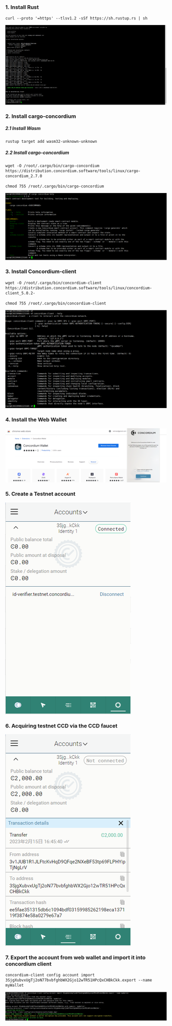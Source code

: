 ### 1. Install Rust

```
curl --proto '=https' --tlsv1.2 -sSf https://sh.rustup.rs | sh
```
![](./images/1.png)


### 2. Install cargo-concordium

##### 2.1 Install Wasm

```
rustup target add wasm32-unknown-unknown
```

##### 2.2 Install cargo-concordium

```
wget -O /root/.cargo/bin/cargo-concordium  https://distribution.concordium.software/tools/linux/cargo-concordium_2.7.0

chmod 755 /root/.cargo/bin/cargo-concordium
```
![](./images/2.png)

### 3. Install Concordium-client

```
wget -O /root/.cargo/bin/concordium-client https://distribution.concordium.software/tools/linux/concordium-client_5.0.2-

chmod 755 /root/.cargo/bin/concordium-client
```
![](./images/3.png)

### 4. Install the Web Wallet

![](./images/4.png)

### 5. Create a Testnet account
![](./images/5.png)

### 6. Acquiring testnet CCD via the CCD faucet
![](./images/6.png)

### 7. Export the account from web wallet and import it into concordium client

```
concordium-client config account import 3SjgXubvxUgTj2oN77bvbfghbWX2Gjo12wTR51HPcQxCHBkCkk.export --name myWallet
```
![](./images/7.png)
